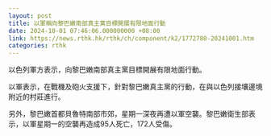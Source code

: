 ```yaml
---
layout: post
title: 以軍稱向黎巴嫩南部真主黨目標開展有限地面行動
date: 2024-10-01 07:46:06.000000000 +08:00
link: https://news.rthk.hk/rthk/ch/component/k2/1772780-20241001.htm
categories: rthk
---
```


以色列軍方表示，向黎巴嫩南部真主黨目標開展有限地面行動。

以軍表示，在戰機及砲火支援下，針對黎巴嫩真主黨的行動，在與以色列接壤邊境附近的村莊進行。

另外，黎巴嫩首都貝魯特南部市郊，星期一深夜再遭以軍空襲。黎巴嫩衛生部表示，以軍星期一的空襲再造成95人死亡，172人受傷。
